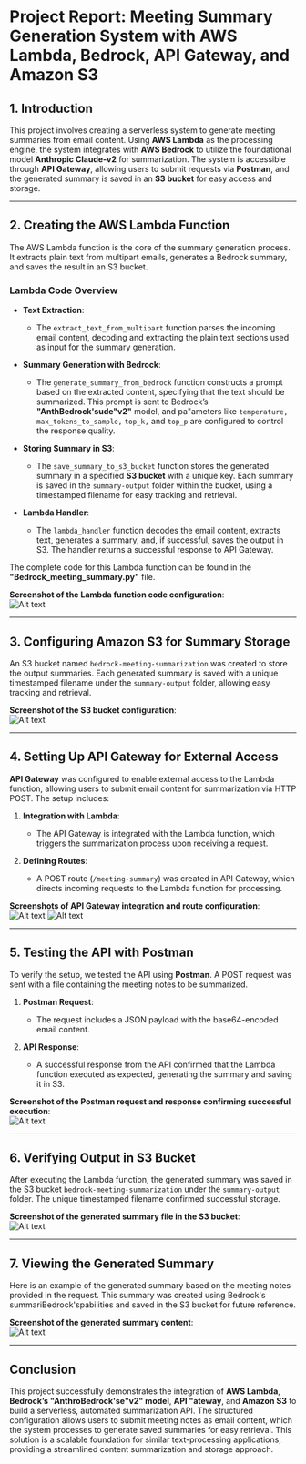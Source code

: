 # Project Report: Meeting Summary Generation System with AWS Lambda, Bedrock, API Gateway, and Amazon S3

## 1. **Introduction**

This project involves creating a serverless system to generate meeting summaries from email content. Using **AWS Lambda** as the processing engine, the system integrates with **AWS Bedrock** to utilize the foundational model **Anthropic Claude-v2** for summarization. The system is accessible through **API Gateway**, allowing users to submit requests via **Postman**, and the generated summary is saved in an **S3 bucket** for easy access and storage.

---

## 2. **Creating the AWS Lambda Function**

The AWS Lambda function is the core of the summary generation process. It extracts plain text from multipart emails, generates a Bedrock summary, and saves the result in an S3 bucket.

### Lambda Code Overview

- **Text Extraction**: 
  - The `extract_text_from_multipart` function parses the incoming email content, decoding and extracting the plain text sections used as input for the summary generation.
  
- **Summary Generation with Bedrock**:
  - The `generate_summary_from_bedrock` function constructs a prompt based on the extracted content, specifying that the text should be summarized. This prompt is sent to Bedrock’s **"AnthBedrock'sude"v2"** model, and pa"ameters like `temperature,` `max_tokens_to_sample,` `top_k,` and `top_p` are configured to control the response quality.
  
- **Storing Summary in S3**:
  - The `save_summary_to_s3_bucket` function stores the generated summary in a specified **S3 bucket** with a unique key. Each summary is saved in the `summary-output` folder within the bucket, using a timestamped filename for easy tracking and retrieval.

- **Lambda Handler**:
  - The `lambda_handler` function decodes the email content, extracts text, generates a summary, and, if successful, saves the output in S3. The handler returns a successful response to API Gateway.

The complete code for this Lambda function can be found in the **"Bedrock_meeting_summary.py"** file.

**Screenshot of the Lambda function code configuration**:  
![Alt text](<https://github.com/RhythmAhir/Bedrock_meeting_Summarization/blob/main/Screenshot/1.%20Lambda%20Function.png>)

---

## 3. **Configuring Amazon S3 for Summary Storage**

An S3 bucket named `bedrock-meeting-summarization` was created to store the output summaries. Each generated summary is saved with a unique timestamped filename under the `summary-output` folder, allowing easy tracking and retrieval.

**Screenshot of the S3 bucket configuration**:  
![Alt text](<https://github.com/RhythmAhir/Bedrock_meeting_Summarization/blob/main/Screenshot/2.%20Meeting_summary%20S3%20Bucket%20Created.png>)

---

## 4. **Setting Up API Gateway for External Access**

**API Gateway** was configured to enable external access to the Lambda function, allowing users to submit email content for summarization via HTTP POST. The setup includes:

1. **Integration with Lambda**:
   - The API Gateway is integrated with the Lambda function, which triggers the summarization process upon receiving a request.

2. **Defining Routes**:
   - A POST route (`/meeting-summary`) was created in API Gateway, which directs incoming requests to the Lambda function for processing.

**Screenshots of API Gateway integration and route configuration**:  
![Alt text](<https://github.com/RhythmAhir/Bedrock_meeting_Summarization/blob/main/Screenshot/3.%20Meeting_Summary%20API%20Gateway%20Integration%20with%20Lambda%20Function.png>)
![Alt text](<https://github.com/RhythmAhir/Bedrock_meeting_Summarization/blob/main/Screenshot/4.%20API%20Gateway%20Route.png>)

---

## 5. **Testing the API with Postman**

To verify the setup, we tested the API using **Postman**. A POST request was sent with a file containing the meeting notes to be summarized.

1. **Postman Request**:
   - The request includes a JSON payload with the base64-encoded email content.
   
2. **API Response**:
   - A successful response from the API confirmed that the Lambda function executed as expected, generating the summary and saving it in S3.

**Screenshot of the Postman request and response confirming successful execution**:  
![Alt text](<https://github.com/RhythmAhir/Bedrock_meeting_Summarization/blob/main/Screenshot/5.%20POSTMAN%20POST.png>)

---

## 6. **Verifying Output in S3 Bucket**

After executing the Lambda function, the generated summary was saved in the S3 bucket `bedrock-meeting-summarization` under the `summary-output` folder. The unique timestamped filename confirmed successful storage.

**Screenshot of the generated summary file in the S3 bucket**:  
![Alt text](<https://github.com/RhythmAhir/Bedrock_meeting_Summarization/blob/main/Screenshot/6.%20File%20Generated%20In%20S3.png>)

---

## 7. **Viewing the Generated Summary**

Here is an example of the generated summary based on the meeting notes provided in the request. This summary was created using Bedrock's summariBedrock'spabilities and saved in the S3 bucket for future reference.

**Screenshot of the generated summary content**:  
![Alt text](<https://github.com/RhythmAhir/Bedrock_meeting_Summarization/blob/main/Screenshot/7.%20Output%20Summary.png>)

---

## Conclusion

This project successfully demonstrates the integration of **AWS Lambda**, **Bedrock’s "AnthroBedrock'se"v2" model**, **API "ateway**, and **Amazon S3** to build a serverless, automated summarization API. The structured configuration allows users to submit meeting notes as email content, which the system processes to generate saved summaries for easy retrieval. This solution is a scalable foundation for similar text-processing applications, providing a streamlined content summarization and storage approach.
